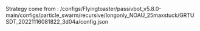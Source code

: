 Strategy come from : /configs/Flyingtoaster/passivbot_v5.8.0-main/configs/particle_swarm/recursive/longonly_NOAU_25maxstuck/GRTUSDT_20221116081822_3d04a/config.json